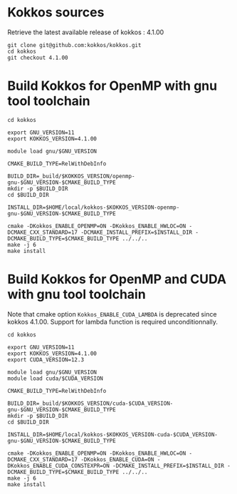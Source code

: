 # Kokkos sources

Retrieve the latest available release of kokkos : 4.1.00

```shell
git clone git@github.com:kokkos/kokkos.git
cd kokkos
git checkout 4.1.00
```

# Build Kokkos for OpenMP with gnu tool toolchain

```shell
cd kokkos

export GNU_VERSION=11
export KOKKOS_VERSION=4.1.00

module load gnu/$GNU_VERSION

CMAKE_BUILD_TYPE=RelWithDebInfo

BUILD_DIR=_build/$KOKKOS_VERSION/openmp-gnu-$GNU_VERSION-$CMAKE_BUILD_TYPE
mkdir -p $BUILD_DIR
cd $BUILD_DIR

INSTALL_DIR=$HOME/local/kokkos-$KOKKOS_VERSION-openmp-gnu-$GNU_VERSION-$CMAKE_BUILD_TYPE

cmake -DKokkos_ENABLE_OPENMP=ON -DKokkos_ENABLE_HWLOC=ON -DCMAKE_CXX_STANDARD=17 -DCMAKE_INSTALL_PREFIX=$INSTALL_DIR -DCMAKE_BUILD_TYPE=$CMAKE_BUILD_TYPE ../../..
make -j 6
make install
```

# Build Kokkos for OpenMP and CUDA with gnu tool toolchain

Note that cmake option `Kokkos_ENABLE_CUDA_LAMBDA` is deprecated since kokkos 4.1.00. Support for lambda function is required unconditionnally.

```shell
cd kokkos

export GNU_VERSION=11
export KOKKOS_VERSION=4.1.00
export CUDA_VERSION=12.3

module load gnu/$GNU_VERSION
module load cuda/$CUDA_VERSION

CMAKE_BUILD_TYPE=RelWithDebInfo

BUILD_DIR=_build/$KOKKOS_VERSION/cuda-$CUDA_VERSION-gnu-$GNU_VERSION-$CMAKE_BUILD_TYPE
mkdir -p $BUILD_DIR
cd $BUILD_DIR

INSTALL_DIR=$HOME/local/kokkos-$KOKKOS_VERSION-cuda-$CUDA_VERSION-gnu-$GNU_VERSION-$CMAKE_BUILD_TYPE

cmake -DKokkos_ENABLE_OPENMP=ON -DKokkos_ENABLE_HWLOC=ON -DCMAKE_CXX_STANDARD=17 -DKokkos_ENABLE_CUDA=ON -DKokkos_ENABLE_CUDA_CONSTEXPR=ON -DCMAKE_INSTALL_PREFIX=$INSTALL_DIR -DCMAKE_BUILD_TYPE=$CMAKE_BUILD_TYPE ../../..
make -j 6
make install
```

